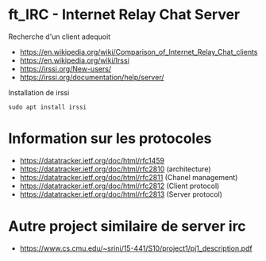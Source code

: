 # ft_IRC - Internet Relay Chat Server

Recherche d'un client adequoit

  - https://en.wikipedia.org/wiki/Comparison_of_Internet_Relay_Chat_clients
  - https://en.wikipedia.org/wiki/Irssi
  - https://irssi.org/New-users/
  - https://irssi.org/documentation/help/server/

  
 Installation de irssi
 
```
sudo apt install irssi
```

# Information sur les protocoles
  - https://datatracker.ietf.org/doc/html/rfc1459
  - https://datatracker.ietf.org/doc/html/rfc2810 (architecture)
  - https://datatracker.ietf.org/doc/html/rfc2811 (Chanel management)
  - https://datatracker.ietf.org/doc/html/rfc2812 (Client protocol)
  - https://datatracker.ietf.org/doc/html/rfc2813 (Server protocol)


# Autre project similaire de server irc
  - https://www.cs.cmu.edu/~srini/15-441/S10/project1/pj1_description.pdf

